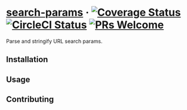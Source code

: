 # [search-params](https://github.com/filipstefansson/search-params) &middot; [![Coverage Status](https://img.shields.io/coveralls/filipstefansson/search-params/master.svg?style=flat)](https://coveralls.io/github/filipstefansson/search-params?branch=master) [![CircleCI Status](https://circleci.com/gh/filipstefansson/search-params.svg?style=shield&circle-token=ab2228bfc68a2fe6184b96d9fb7436f29a6d1b10)](https://circleci.com/gh/filipstefansson/search-params) [![PRs Welcome](https://img.shields.io/badge/PRs-welcome-brightgreen.svg)](https://github.com/filipstefansson/search-params#contributing)

Parse and stringify URL search params.

## Installation

## Usage

## Contributing
